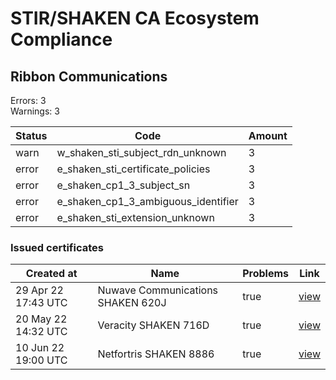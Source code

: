 # STIR/SHAKEN CA Ecosystem Compliance

## Ribbon Communications

Errors: 3\
Warnings: 3

| Status | Code | Amount |
|--------|------|--------|
| warn | w_shaken_sti_subject_rdn_unknown | 3 |
| error | e_shaken_sti_certificate_policies | 3 |
| error | e_shaken_cp1_3_subject_sn | 3 |
| error | e_shaken_cp1_3_ambiguous_identifier | 3 |
| error | e_shaken_sti_extension_unknown | 3 |

### Issued certificates

| Created at | Name | Problems | Link |
|------------|------|----------|------|
| 29 Apr 22 17:43 UTC | Nuwave Communications SHAKEN 620J | true | [view](aa06ee0a2f5d5930087d1a2dc67e5d6d649506cf%2FREADME.md) |
| 20 May 22 14:32 UTC | Veracity SHAKEN 716D | true | [view](eaa33c30a7def67c3c9acd4e19eaadb6b0f73ed1%2FREADME.md) |
| 10 Jun 22 19:00 UTC | Netfortris SHAKEN 8886 | true | [view](917049a2c60a5a3116f69124efa6ec0dc9c119ed%2FREADME.md) |

